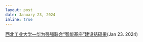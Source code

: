 ```yaml
---
layout: post
date: January 23, 2024
inline: true
---
```


<a href="https://baijiahao.baidu.com/s?id=1788869204622592154">西北工业大学—华为强强联合“智能基座”建设结硕果</a>(Jan 23. 2024)
